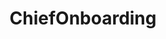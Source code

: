 ---
draft: false
title: ChiefOnboarding
content:
  id: chiefonboarding
  name: ChiefOnboarding
  website: https://chiefonboarding.com/
  short_description: Create entire blueprints of what your new hire will go through within minutes. Simply drag and drop items into the timeline.
---